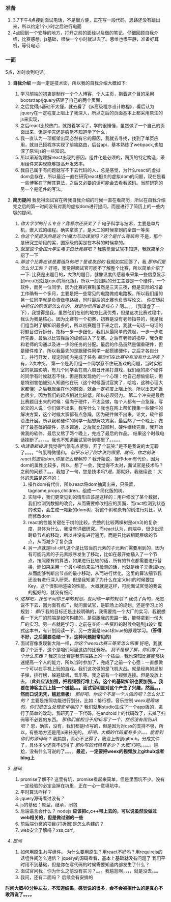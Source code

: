 ### 准备
1. 3.7下午4点接到面试电话，不是很方便，正在写一段代码，思路还没有跳出来，所以约定1个小时之后进行电面
2. 4点回到一个安静的地方，打开之前的面经以及做的笔记，仔细回顾自我介绍，比赛感想，js基础，很快一个小时就过去了。思维也很平静，准备好耳机，等待电话

### 一面
5点，准时收到电话。
1. **自我介绍**
    一面一定是技术面，所以我的自我介绍大概如下:
    1. 学习前端的初衷是制作一个个人博客，个人主页，抱着这个目的采用bootstrap/jquery搭建了自己的两个页面，
    2. 之后觉得js基础不太懂，就去看了《js高级程序设计教程》，看后认为jquery在一定程度上阻止了我深入，所以之后的页面基本上都采用原生的js来实现，
    3. 之后react比较热门，就跟着学习了，学的很懵懂，虽然做了一个自己的页面出来，但是学完还是感觉不知道学了什么，
    4. 我一直认为一项框架出现必然有它的原因，我就去寻找，找到了单页应用，就自己搭程序实现了前端路由，后台api，基本熟练了webpack,也加深了原生js的一些知识。
    5. 所以渐渐能理解react出现的原因，组件化是必须的，网页的特定构造，采用组件来实现能够提高开发效率。
    6. 我自己属于有问题就写不下去代码的人，总是感觉，为什么react的虚拟dom会存在，所以最近一直在研究react相关的虚拟dom的问题，现在是看一些博客在了解其算法，之后又必要的话可能会去看看源码。当前研究的另一个是组件的写法。
2. **简历提问**
    我觉得面试官在听我自我介绍的时候一直在看简历，所以在自我介绍完之后的第一时间没有对我的虚拟dom进行提问，而是进行了简历上的一些内容的提问，
    1. *你大学学的什么专业？我看你还获奖了？*
        电子科学与技术，主要是单片机，嵌入式的编程。确实拿奖了，是大二的时候拿到的全国一等奖
    2. *你这个奖是说的是这个ti魔力芯动课堂吗？这个是什么等级的*
        不是，那个是研究生阶段的奖，国家级的奖是在本科的时候拿的。
    3. *就是这个全国大学生电子设计竞赛吧？*
        我感觉面试官不知道，我就简单介绍了一下
    4. *那这个比赛应该是要组队的吧？是谁发起的*
        我就如实回答了，我
        *那你们是怎么分工的？*
        好吧，我觉得面试官可能不了解整个比赛，所以简单介绍了一下:
        比赛是出题目的，大致的题目，就像温度传感器来采集一些信息显示到mcu(也就是cpu的简化版)，所以一般团队的分工主要是一个硬件，一个软件，而另一位同学，因为比赛的赛制虽然是三天三夜，但是实际的准备工作确有一个多月，主要是把一些常见的电路做成电路板，所以我们组的另一位同学就是负责做电路板，同时最后的比赛也负责写论文。
        *你在团队中担任的职责是怎么样的，就是你觉得谁是核心？*
        嗯。。。。（我谦虚了一下），我觉得是我，虽然他们在别的地方比我优秀，但是这次比赛过程中，我认为我是核心。因为比赛有一个初赛，初赛是没有老师指导的，我是我们组当时了解知识最多的，所以初赛题目下来之后，我就一句话一句话的将题目进行拆分，指标一步一步细化，我们从最简单的做起，一步一步进行完善，最后以比较靠后的成绩进入了复赛。之后有老师的指导，我负责和老师的沟通以及进一步的任务的分配。最后的作品虽然是偏重硬件，但是硬件难了，所以我最先的是跟硬件同学一起搭建硬件，之后才各自分工，并行开发，规定时间内完成了任务
        *那你们在比赛中有没有什么冲突？*
        有，2次冲突。
        第一个是我们组一个同学忍不住玩游戏的问题，当时实验室的氛围影响，有几个同学会在周六周日开黑打游戏，我们组的那个硬件的同学有时候就忍不住，但是我发现他的一个心理：他自己想偷偷玩，但是特别害怕被别人知道他在玩（这个时候面试官笑了，哈哈，这种心理大家都懂）之后我就坐在他的前面，就会一定程度上阻止他，所以出去吃饭也很少，因为我们的起点相对比较低，所以必须努力。
        第二个冲突是最后比赛题目出来的时候：偏向于硬件，不太会做，每个人都有一点急躁，写论文的人说：你们做不出来，我写什么？我也在网上帮忙搜集一些硬件的解决方案，这个时候大家都有点急躁，因为硬件做不出来，论文，软件都没法开展。所以我和硬件的同学一起想解决方案，最后熬了一个晚上，做好了最基础的硬件，基本调通，之后就比较顺利，硬件继续完善，我开始做我的软件，最后又熬了两个晚上，完成了最后的作品。
        结果这个时候电话挂断了。。。。。我也不知道面试官听到哪里了。。。。。
    5.  *电话重新接通*
        我觉得气氛有点紧张，开了个玩笑:"是不是我说的太无聊了。。。。"气氛稍微缓和。
        *似乎忘记了刚才说到哪里，就问，你之前说react的虚拟dom,你是怎么理解的？*
        我开始说，操作dom有代价，因为dom的属性比较多，所以，想了一会，我觉得不太对，面试官是技术吗？之前的问题？。。。我加了一句，您是技术吗?*是*，那就好，我继续说：
        大体的思路是这样的：
        1. 操作dom有代价，所以react将dom抽离出来，只保留，tagname,props,children，组成一个简化版的树。
        2. 实际中，我们更常见到的情形应该是这样的：用户修改了某个数据，我们检测到数据的改变，从而需要修改相应的页面，而ract检测到状态的改变，会生成一颗新的dom树，将这个树和原有的树进行对比，从而修改dom
        3. react的性能关键在于树的比较。完整的比较两棵树是o(n3)的复杂度，具体为什么，我没有详细研究。而react认为，前端中，很少出现跨级节点的移动，所以并没有进行遍历，而是只比较相同层级的节点，从而减少了复杂度
        4. 另一点就是list-diff,这个是比较当前元素的子元素们需要用到的，因为有可能元素的子元素顺序发生了移动，比如在最开始插入了一个节点，按照原有的算法，如果进行比较的话，所有的节点都需要进行替换，而如果采用一个最小移动来进行检测的话，也就是给子元素加key,从而能够判断出节点的最小移动，从而进行优化，这里的算法细节我还没有进行深入研究。但是我知道了为什么在定义list的时候要加Key，这个很影响渲染的性能。
        大概就是这样，可能面试官觉的我说的挺好的，就没有细问
    6.  *这样吧，我也不问你三年的规划，就问你一年的规划？*
        我说了两句，感觉说不下去，因为面有点广，就问面试官，是职场上的规划，还是学习上的规划：
        *都行*
        我的目标还是比较明确的，我需要找一个大厂的实习，我很想看一下大厂的前端是如何构建的，是否跟我的思路一致，能够拿到一份大厂的实习。另一点就是学习：之前在查阅一些资料的时候会碰到js设计模式这本书，有计划阅读一下。另一方面是react和vue的原理学习。**（答得不好，之后需要总结一下。这种问题挺常见的）**
    7.  面试官像发现新大陆一样，*你这个weex比赛三等奖怎么回事*
        好吧，我就套了个近乎，这个是咱们阿里这边的比赛呀。
        *我不是很了解，你们做了一个什么东西？*
        我这次比赛是我前端路上的一个插曲，我也深知比赛能够快速提高一个人的能力，所以当时参加了，完成了之前一个心愿：一直想做一个可以在手机上玩的游戏。我们这次做的是飞机大战。就是经典的发射子弹，排行榜，躲避敌机，音乐等。我之前有一个视频连接。但是没放上去。（**此处应该加强，把视频强行堆上去。这个的基础知识也要加强。。我要在博客主页上挂一个链接。。。面试官明显对这个产生了兴趣，然而。。。然而口说无凭，尴尬至极**）
        *那好吧，你这个不是一个人做的吧？怎么分工的？*
        主要是按照功能进行划分，比如：排行榜，音乐控制
        *weex是跨端的，你们是怎么处理安卓端的？*
        我们就用studio生成了一个app版的，进行了简单的改动，我研究了一下代码，在android上的代码改了，去掉了扫码等不必要的东西。
        *那你们就相当于用h5写了一个，然后没有用到JR吧？*
        恩，确实，没有，我们都是h5写的，但是因为对css的支持不够，所以，有些地方还是用js来补充的。
        *好吧，大概的代码量有多少。。。能看到你们的源码吗？*
        我尴尬，真心不记得了，我没上传到github。分成文件了，具体多少还真不记得了
        *那你写的代码有多少？*
        大概1/3吧。。。。。尴尬，没有什么可说的了。。。。**最近，一定要把weex的视频放上github或者blog上**
3. *基础*
    1. promise了解不?
      这里有坑，promise看起来简单，但是里面坑不少。没有一定经验的必定会掉在坑里，正在一心一意填坑中。
    2. 平时算法咋样？
    3. jquery源码看过没有？
    2. js的基础：原型，继承，闭包
    3. 后端语言会什么？
        nodejs.**应该把c,c++带上去的，可以说虽然没做过web相关的，但是做过别的一些**
    4. 前后端分离的项目(打折圈)是怎么构建的？
    5. web安全了解吗？xss,csrf。

4. *提问*
    1. 如何用原生Js写组件。
        为什么要用原生？用react不好吗？用requirejs的话组件间怎么通信？
        jquery的源码看看，基本上基础就没有问题了
       我们平时用不到基础，但是你在写代码的时候需要知道内部发生了什么？
    2. 面试官问我：你为什么之前没有实习？。。。我尴尬啊，，，，就是没去。。。
    3. 我问，还有二面吗？
        后续会有安排的

**时间大概40分钟左右，不知道结果，感觉说的很多，会不会被拒什么的是真心不敢再说了。。。。**
